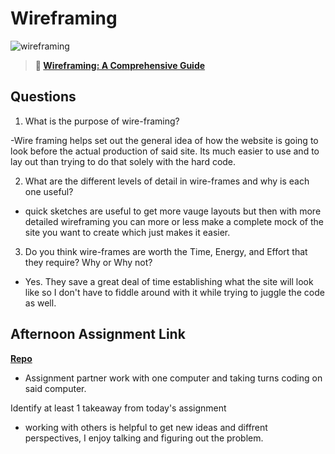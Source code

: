 # Wireframing

![wireframing](https://bcw.blob.core.windows.net/public/img/courses/2293087935019893)

> **📖 [Wireframing: A Comprehensive Guide](https://codeworksacademy.com/fs-student-guide/resources/wk1/06-Wireframing)**

## Questions

1. What is the purpose of wire-framing? 

-Wire framing helps set out the general idea of how the website is going to look before the actual production of said site. Its much easier to use and to lay out than trying to do that solely with the hard code.

2. What are the different levels of detail in wire-frames and why is each one useful?

- quick sketches are useful to get more vauge layouts but then with more detailed wireframing you can more or less make a complete mock of the site you want to create which just makes it easier.

3. Do you think wire-frames are worth the Time, Energy, and Effort that they require? Why or Why not?

- Yes. They save a great deal of time establishing what the site will look like so I don't have to fiddle around with it while trying to juggle the code as well.

## Afternoon Assignment Link

**[Repo](https://github.com/josuehdz0/group-clonesite.git)**
-  Assignment partner work with one computer and taking turns coding on said computer. 

Identify at least 1 takeaway from today's assignment

- working with others is helpful to get new ideas and diffrent perspectives, I enjoy talking and figuring out the problem. 
